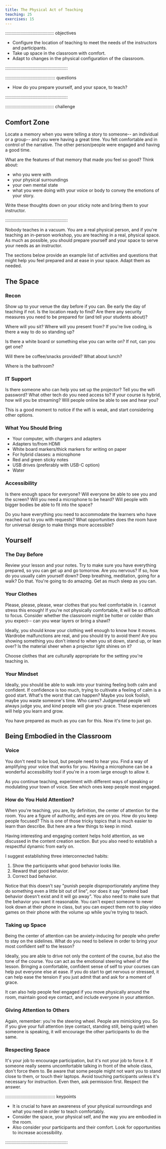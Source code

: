 ```yaml
---
title: The Physical Act of Teaching
teaching: 25
exercises: 15
---
```

::::::::::::::::::::::::::::::::::::::: objectives

- Configure the location of teaching to meet the needs of the instructors and participants.
- Take up space in the classroom with comfort. 
- Adapt to changes in the physical configuration of the classroom.

::::::::::::::::::::::::::::::::::::::::::::::::::

:::::::::::::::::::::::::::::::::::::::: questions

- How do you prepare yourself, and your space, to teach?

::::::::::::::::::::::::::::::::::::::::::::::::::
 
:::::::::::::::::::::::::::::::::::::::  challenge

## Comfort Zone

Locate a memory when you were telling a story to someone-- an individual or a group-- and you were having a great time. You felt comfortable and in control of the narrative. The other person/people were engaged and having a good time. 

What are the features of that memory that made you feel so good? Think about:
- who you were with
- your physical surroundings
- your own mental state
- what you were doing with your voice or body to convey the emotions of your story. 

Write these thoughts down on your sticky note and bring them to your instructor.

:::::::::::::::::::::::::::::::::::::::::::::::::: 
 


Nobody teaches in a vacuum. You are a real physical person, and if you're teaching an in-person workshop, you are teaching in a real, physical space. As much as possible, you should prepare yourself and your space to serve your needs as an instructor. 

The sections below provide an example list of activities and questions that might help you feel prepared and at ease in your space. Adapt them as needed.

## The Space

### Recon

Show up to your venue the day before if you can. Be early the day of teaching if not. Is the location ready to find? Are there any security measures you need to be prepared for (and tell your students about)?

Where will you sit? Where will you present from? If you're live coding, is there a way to do so standing up? 

Is there a white board or something else you can write on? If not, can you get one?

Will there be coffee/snacks provided? What about lunch? 

Where is the bathroom?

### IT Support

Is there someone who can help you set up the projector? Tell you the wifi password? What other tech do you need access to? If your course is hybrid, how will you be streaming? Will people online be able to see and hear you? 

This is a good moment to notice if the wifi is weak, and start considering other options.


### What You Should Bring

- Your computer, with chargers and adapters
- Adapters to/from HDMI
- White board markers/thick markers for writing on paper
- For hybrid classes: a microphone
- Red and green sticky notes
- USB drives (preferably with USB-C option)
- Water

### Accessibility

Is there enough space for everyone? Will everyone be able to see you and the screen? Will you need a microphone to be heard? Will people with bigger bodies be able to fit into the space?

Do you have everything you need to accommodate the learners who have reached out to you with requests? What opportunities does the room have for universal design to make things more accessible?

## Yourself

### The Day Before
Review your lesson and your notes. Try to make sure you have everything prepared, so you can get up and go tomorrow. Are you nervous? If so, how do you usually calm yourself down? Deep breathing, meditation, going for a walk? Do that. You're going to do amazing. Get as much sleep as you can. 

### Your Clothes
Please, please, please, wear clothes that you feel comfortable in. I cannot stress this enough! If you're not physically comfortable, it will be so difficult to focus. Consider whether the classroom might be hotter or colder than you expect-- can you wear layers or bring a shawl?

Ideally, you should know your clothing well enough to know how it moves. Wardrobe malfunctions are real, and you should try to avoid them! Are you showing something you don't intend to when you sit down, stand up, or lean over? Is the material sheer when a projector light shines on it? 

Choose clothes that are culturally appropriate for the setting you're teaching in. 


### Your Mindset

Ideally, you should be able to walk into your training feeling both calm and confident. If confidence is too much, trying to cultivate a feeling of calm is a good start. What's the worst that can happen? Maybe you look foolish, maybe you waste someone's time. Who cares? Judgmental people will always judge you, and kind people will give you grace. These experiences will help you learn and grow. 

You have prepared as much as you can for this. Now it's time to just go. 


## Being Embodied in the Classroom 

### Voice

You don't need to be loud, but people need to hear you. Find a way of amplifying your voice that works for you. Having a microphone can be a wonderful accessibility tool if you're in a room large enough to allow it. 

As you continue teaching, experiment with different ways of speaking or modulating your town of voice. See which ones keep people most engaged. 

### How do You Hold Attention?

When you're teaching, you are, by definition, the center of attention for the room. You are a figure of authority, and eyes are on you. How do you keep people focused? This is one of those tricky topics that is much easier to learn than describe. But here are a few things to keep in mind.

Having interesting and engaging content helps hold attention, as we discussed in the content creation section. But you also need to establish a respectful dynamic from early on.

I suggest establishing three interconnected habits:
1. Show the participants what good behavior looks like. 
2. Reward that good behavior.
3. Correct bad behavior. 

Notice that this doesn't say "punish people disproportionately anytime they do something even a little bit out of line", nor does it say "pretend bad behavior doesn't exist and it will go away". You also need to make sure that the behavior you want it reasonable. You can't expect someone to never look down at their phone in class, but you can expect them not to play video games on their phone with the volume up while you're trying to teach.


### Taking up Space

Being the center of attention can be anxiety-inducing for people who prefer to stay on the sidelines. What do you need to believe in order to bring your most confident self to the lesson? 

Ideally, you are able to drive not only the content of the course, but also the tone of the course. You can act as the emotional steering wheel of the lesson. Bringing a comfortable, confident sense of self to your courses can help put everyone else at ease. If you do start to get nervous or stressed, it can help ease the tension if you just admit that and ask for a moment of grace.   

It can also help people feel engaged if you move physically around the room, maintain good eye contact, and include everyone in your attention. 


### Giving Attention to Others

Again, remember: you're the steering wheel. People are mimicking you. So if you give your full attention (eye contact, standing still, being quiet) when someone is speaking, it will encourage the other participants to do the same.

### Respecting Space

It's your job to encourage participation, but it's not your job to force it. If someone really seems uncomfortable talking in front of the whole class, don't force them to. Be aware that some people might not want you to stand close to them, or touch their laptops. Avoid touching participants unless it's necessary for instruction. Even then, ask permission first. Respect the answer. 


:::::::::::::::::::::::::::::::::::::::: keypoints

- It is crucial to have an awareness of your physical surroundings and what you need in order to teach comfortably.
- Consider the space, your physical self, and the way you are embodied in the room.
- Also consider your participants and their comfort. Look for opportunities to increase accessibility.

::::::::::::::::::::::::::::::::::::::::::::::::::






